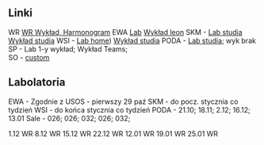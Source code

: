 
## Linki
WR [WR Wykład, Harmonogram](https://leon.pw.edu.pl/course/view.php?id=611)
EWA [Lab](https://leon.pw.edu.pl/course/view.php?id=1493) [Wykład leon](https://leon.pw.edu.pl/course/view.php?id=1545)
SKM - [Lab studia](https://studia.elka.pw.edu.pl) [Wykład studia](https://studia.elka.pw.edu.pl)
WSI - [Lab home](https://staff.elka.pw.edu.pl/~rbiedrzy/)) [Wykład studia](https://studia.elka.pw.edu.pl)
PODA - [Lab studia](https://studia.elka.pw.edu.pl/f-pl/25Z/103A-ARxxx-ISP-PODA/priv/); wyk brak
SP - Lab 1-y wykład; Wykład Teams;  
SO - [custom](https://www.ia.pw.edu.pl/~tkruk/edu/soi.b/)
## Labolatoria
EWA - Zgodnie z USOS - pierwszy 29 paź
SKM - do pocz. stycznia co tydzień
WSI - do końca stycznia co tydzień
PODA - 21.10; 18.11; 2.12; 16.12; 13.01
Sale -   026; 026; 032; 026; 032;

1.12 WR
8.12 WR
15.12 WR
22.12 WR
12.01 WR
19.01 WR
25.01 WR